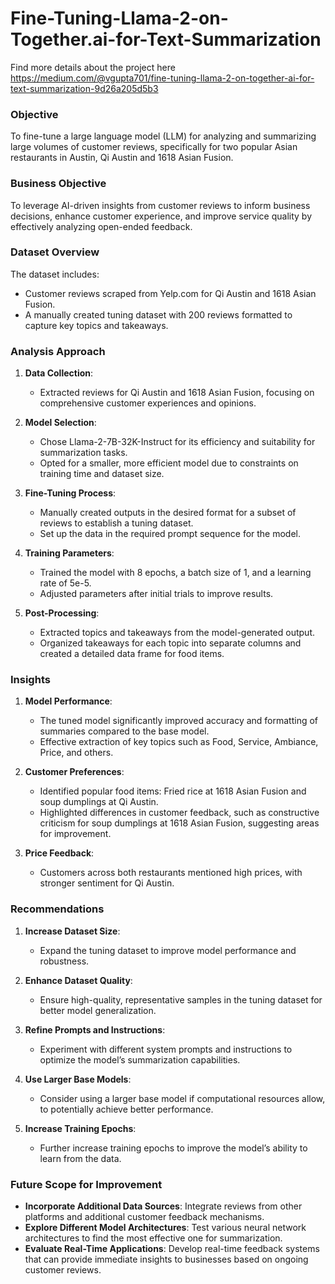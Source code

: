 # Fine-Tuning-Llama-2-on-Together.ai-for-Text-Summarization
Find more details about the project here https://medium.com/@vgupta701/fine-tuning-llama-2-on-together-ai-for-text-summarization-9d26a205d5b3

### Objective
To fine-tune a large language model (LLM) for analyzing and summarizing large volumes of customer reviews, specifically for two popular Asian restaurants in Austin, Qi Austin and 1618 Asian Fusion.

### Business Objective
To leverage AI-driven insights from customer reviews to inform business decisions, enhance customer experience, and improve service quality by effectively analyzing open-ended feedback.

### Dataset Overview
The dataset includes:
- Customer reviews scraped from Yelp.com for Qi Austin and 1618 Asian Fusion.
- A manually created tuning dataset with 200 reviews formatted to capture key topics and takeaways.

### Analysis Approach
1. **Data Collection**:
   - Extracted reviews for Qi Austin and 1618 Asian Fusion, focusing on comprehensive customer experiences and opinions.

2. **Model Selection**:
   - Chose Llama-2-7B-32K-Instruct for its efficiency and suitability for summarization tasks.
   - Opted for a smaller, more efficient model due to constraints on training time and dataset size.

3. **Fine-Tuning Process**:
   - Manually created outputs in the desired format for a subset of reviews to establish a tuning dataset.
   - Set up the data in the required prompt sequence for the model.

4. **Training Parameters**:
   - Trained the model with 8 epochs, a batch size of 1, and a learning rate of 5e-5.
   - Adjusted parameters after initial trials to improve results.

5. **Post-Processing**:
   - Extracted topics and takeaways from the model-generated output.
   - Organized takeaways for each topic into separate columns and created a detailed data frame for food items.

### Insights
1. **Model Performance**:
   - The tuned model significantly improved accuracy and formatting of summaries compared to the base model.
   - Effective extraction of key topics such as Food, Service, Ambiance, Price, and others.

2. **Customer Preferences**:
   - Identified popular food items: Fried rice at 1618 Asian Fusion and soup dumplings at Qi Austin.
   - Highlighted differences in customer feedback, such as constructive criticism for soup dumplings at 1618 Asian Fusion, suggesting areas for improvement.

3. **Price Feedback**:
   - Customers across both restaurants mentioned high prices, with stronger sentiment for Qi Austin.

### Recommendations
1. **Increase Dataset Size**:
   - Expand the tuning dataset to improve model performance and robustness.

2. **Enhance Dataset Quality**:
   - Ensure high-quality, representative samples in the tuning dataset for better model generalization.

3. **Refine Prompts and Instructions**:
   - Experiment with different system prompts and instructions to optimize the model’s summarization capabilities.

4. **Use Larger Base Models**:
   - Consider using a larger base model if computational resources allow, to potentially achieve better performance.

5. **Increase Training Epochs**:
   - Further increase training epochs to improve the model’s ability to learn from the data.

### Future Scope for Improvement
- **Incorporate Additional Data Sources**: Integrate reviews from other platforms and additional customer feedback mechanisms.
- **Explore Different Model Architectures**: Test various neural network architectures to find the most effective one for summarization.
- **Evaluate Real-Time Applications**: Develop real-time feedback systems that can provide immediate insights to businesses based on ongoing customer reviews.

